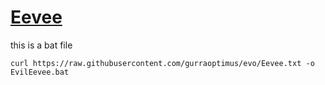 # [Eevee](Eevee.txt)
this is a bat file
```
curl https://raw.githubusercontent.com/gurraoptimus/evo/Eevee.txt -o EvilEevee.bat
```
